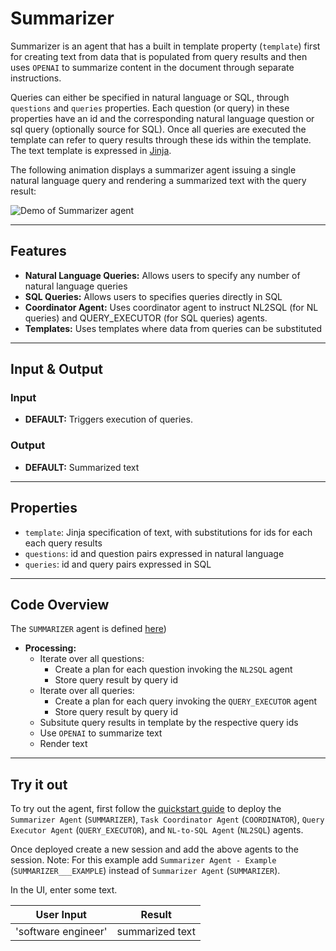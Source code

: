 # Summarizer

Summarizer is an agent that has a built in template property (`template`) first for creating text from data that is populated from query results and then uses `OPENAI` to summarize content in the document through separate instructions.

Queries can either be specified in natural language or SQL, through `questions` and `queries` properties. Each question (or query) in these properties have an id and the corresponding natural language question or sql query (optionally source for SQL). Once all queries are executed the template can refer to query results through these ids within the template. The text template is expressed in [Jinja](https://jinja.palletsprojects.com/en/stable/). 

The following animation displays a summarizer agent issuing a single natural language query and rendering a summarized text with the query result:

![Demo of Summarizer agent](/docs/images/summarizer.gif)

---

## Features

- **Natural Language Queries:** Allows users to specify any number of natural language queries
- **SQL Queries:** Allows users to specifies queries directly in SQL
- **Coordinator Agent:** Uses coordinator agent to instruct NL2SQL (for NL queries) and QUERY_EXECUTOR (for SQL queries) agents.
- **Templates:** Uses templates where data from queries can be substituted
  
---

## Input & Output

### Input

- **DEFAULT:** Triggers execution of queries.

### Output

- **DEFAULT:** Summarized text

---

## Properties
 
- `template`: Jinja specification of text, with substitutions for ids for each each query results
- `questions`: id and question pairs expressed in natural language
- `queries`: id and query pairs expressed in SQL

---

## Code Overview

The `SUMMARIZER` agent is defined [here](https://github.com/megagonlabs/blue/blob/v0.9/lib/blue/agents/summarizer.py))

- **Processing:**
  - Iterate over all questions:
    - Create a plan for each question invoking the `NL2SQL` agent
    - Store query result by query id
  - Iterate over all queries:
    - Create a plan for each query invoking the `QUERY_EXECUTOR` agent
    - Store query result by query id
  - Subsitute query results in template by the respective query ids
  - Use `OPENAI` to summarize text
  - Render text

---

## Try it out

To try out the agent, first follow the [quickstart guide](https://github.com/megagonlabs/blue/blob/v0.9/QUICK-START.md) to deploy the `Summarizer Agent` (`SUMMARIZER`), `Task Coordinator Agent` (`COORDINATOR`), `Query Executor Agent` (`QUERY_EXECUTOR`),  and `NL-to-SQL Agent` (`NL2SQL`) agents.

Once deployed create a new session and add the above agents to the session. Note: For this example add `Summarizer Agent - Example` (`SUMMARIZER___EXAMPLE`) instead of `Summarizer Agent` (`SUMMARIZER`).

In the UI, enter some text.

| **User Input** | **Result** |
|--------------------------------|---------|
| 'software engineer' | summarized text |

